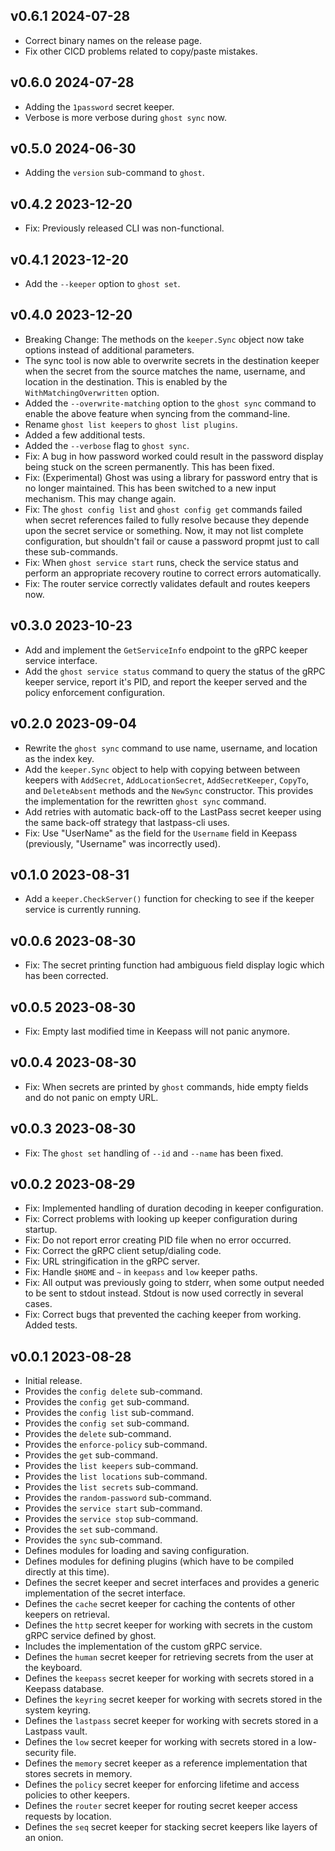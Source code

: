 ## v0.6.1  2024-07-28

 * Correct binary names on the release page.
 * Fix other CICD problems related to copy/paste mistakes.

## v0.6.0  2024-07-28

 * Adding the `1password` secret keeper.
 * Verbose is more verbose during `ghost sync` now.

## v0.5.0  2024-06-30

 * Adding the `version` sub-command to `ghost`.

## v0.4.2  2023-12-20

 * Fix: Previously released CLI was non-functional.

## v0.4.1  2023-12-20

 * Add the `--keeper` option to `ghost set`.

## v0.4.0  2023-12-20

 * Breaking Change: The methods on the `keeper.Sync` object now take options instead of additional parameters.
 * The sync tool is now able to overwrite secrets in the destination keeper when the secret from the source matches the name, username, and location in the destination. This is enabled by the `WithMatchingOverwritten` option.
 * Added the `--overwrite-matching` option to the `ghost sync` command to enable the above feature when syncing from the command-line.
 * Rename `ghost list keepers` to `ghost list plugins`.
 * Added a few additional tests.
 * Added the `--verbose` flag to `ghost sync`.
 * Fix: A bug in how password worked could result in the password display being stuck on the screen permanently. This has been fixed.
 * Fix: (Experimental) Ghost was using a library for password entry that is no longer maintained. This has been switched to a new input mechanism. This may change again.
 * Fix: The `ghost config list` and `ghost config get` commands failed when secret references failed to fully resolve because they depende upon the secret service or something. Now, it may not list  complete configuration, but shouldn't fail or cause a password propmt just to call these sub-commands.
 * Fix: When `ghost service start` runs, check the service status and perform an appropriate recovery routine to correct errors automatically.
 * Fix: The router service correctly validates default and routes keepers now.

## v0.3.0  2023-10-23

 * Add and implement the `GetServiceInfo` endpoint to the gRPC keeper service interface.
 * Add the `ghost service status` command to query the status of the gRPC keeper service, report it's PID, and report the keeper served and the policy enforcement configuration.

## v0.2.0  2023-09-04

 * Rewrite the `ghost sync` command to use name, username, and location as the index key.
 * Add the `keeper.Sync` object to help with copying between between keepers with `AddSecret`, `AddLocationSecret`, `AddSecretKeeper`, `CopyTo`, and `DeleteAbsent` methods and the `NewSync` constructor. This provides the implementation for the rewritten `ghost sync` command.
 * Add retries with automatic back-off to the LastPass secret keeper using the same back-off strategy that lastpass-cli uses.
 * Fix: Use "UserName" as the field for the `Username` field in Keepass (previously, "Username" was incorrectly used).

## v0.1.0  2023-08-31

 * Add a `keeper.CheckServer()` function for checking to see if the keeper service is currently running.

## v0.0.6  2023-08-30

 * Fix: The secret printing function had ambiguous field display logic which has been corrected.

## v0.0.5  2023-08-30

 * Fix: Empty last modified time in Keepass will not panic anymore.

## v0.0.4  2023-08-30

 * Fix: When secrets are printed by `ghost` commands, hide empty fields and do not panic on empty URL.

## v0.0.3  2023-08-30

 * Fix: The `ghost set` handling of `--id` and `--name` has been fixed.

## v0.0.2  2023-08-29

 * Fix: Implemented handling of duration decoding in keeper configuration.
 * Fix: Correct problems with looking up keeper configuration during startup.
 * Fix: Do not report error creating PID file when no error occurred.
 * Fix: Correct the gRPC client setup/dialing code.
 * Fix: URL stringification in the gRPC server.
 * Fix: Handle `$HOME` and `~` in `keepass` and `low` keeper paths.
 * Fix: All output was previously going to stderr, when some output needed to be sent to stdout instead. Stdout is now used correctly in several cases.
 * Fix: Correct bugs that prevented the caching keeper from working. Added tests.

## v0.0.1  2023-08-28

 * Initial release.
 * Provides the `config delete` sub-command.
 * Provides the `config get` sub-command.
 * Provides the `config list` sub-command.
 * Provides the `config set` sub-command.
 * Provides the `delete` sub-command.
 * Provides the `enforce-policy` sub-command.
 * Provides the `get` sub-command.
 * Provides the `list keepers` sub-command.
 * Provides the `list locations` sub-command.
 * Provides the `list secrets` sub-command.
 * Provides the `random-password` sub-command.
 * Provides the `service start` sub-command.
 * Provides the `service stop` sub-command.
 * Provides the `set` sub-command.
 * Provides the `sync` sub-command.
 * Defines modules for loading and saving configuration.
 * Defines modules for defining plugins (which have to be compiled directly at this time).
 * Defines the secret keeper and secret interfaces and provides a generic implementation of the secret interface.
 * Defines the `cache` secret keeper for caching the contents of other keepers on retrieval.
 * Defines the `http` secret keeper for working with secrets in the custom gRPC service defined by ghost.
 * Includes the implementation of the custom gRPC service.
 * Defines the `human` secret keeper for retrieving secrets from the user at the keyboard.
 * Defines the `keepass` secret keeper for working with secrets stored in a Keepass database.
 * Defines the `keyring` secret keeper for working with secrets stored in the system keyring.
 * Defines the `lastpass` secret keeper for working with secrets stored in a Lastpass vault.
 * Defines the `low` secret keeper for working with secrets stored in a low-security file.
 * Defines the `memory` secret keeper as a reference implementation that stores secrets in memory.
 * Defines the `policy` secret keeper for enforcing lifetime and access policies to other keepers.
 * Defines the `router` secret keeper for routing secret keeper access requests by location.
 * Defines the `seq` secret keeper for stacking secret keepers like layers of an onion.
